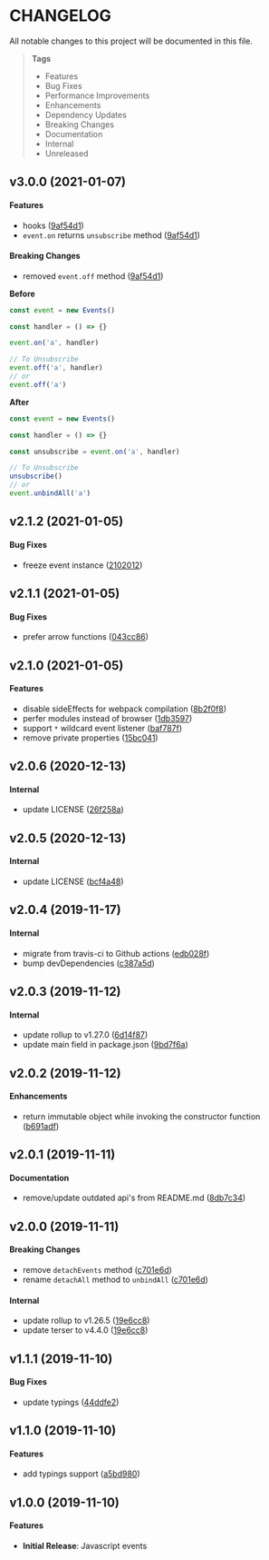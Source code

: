 # CHANGELOG

All notable changes to this project will be documented in this file.

> **Tags**
>
> - Features
> - Bug Fixes
> - Performance Improvements
> - Enhancements
> - Dependency Updates
> - Breaking Changes
> - Documentation
> - Internal
> - Unreleased

## v3.0.0 (2021-01-07)

#### Features

- hooks ([9af54d1](https://github.com/sibiraj-s/capillaries/commit/9af54d1))
- `event.on` returns `unsubscribe` method ([9af54d1](https://github.com/sibiraj-s/capillaries/commit/9af54d1))

#### Breaking Changes

- removed `event.off` method ([9af54d1](https://github.com/sibiraj-s/capillaries/commit/9af54d1))

**Before**

```js
const event = new Events()

const handler = () => {}

event.on('a', handler)

// To Unsubscribe
event.off('a', handler)
// or
event.off('a')
```

**After**

```js
const event = new Events()

const handler = () => {}

const unsubscribe = event.on('a', handler)

// To Unsubscribe
unsubscribe()
// or
event.unbindAll('a')
```


## v2.1.2 (2021-01-05)

#### Bug Fixes

- freeze event instance ([2102012](https://github.com/sibiraj-s/capillaries/commit/2102012))

## v2.1.1 (2021-01-05)

#### Bug Fixes

- prefer arrow functions ([043cc86](https://github.com/sibiraj-s/capillaries/commit/043cc86))

## v2.1.0 (2021-01-05)

#### Features

- disable sideEffects for webpack compilation ([8b2f0f8](https://github.com/sibiraj-s/capillaries/commit/8b2f0f8))
- perfer modules instead of browser ([1db3597](https://github.com/sibiraj-s/capillaries/commit/1db3597))
- support `*` wildcard event listener ([baf787f](https://github.com/sibiraj-s/capillaries/commit/baf787f))
- remove private properties ([15bc041](https://github.com/sibiraj-s/capillaries/commit/15bc041))

## v2.0.6 (2020-12-13)

#### Internal

- update LICENSE ([26f258a](https://github.com/sibiraj-s/capillaries/commit/26f258a))

## v2.0.5 (2020-12-13)

#### Internal

- update LICENSE ([bcf4a48](https://github.com/sibiraj-s/capillaries/commit/bcf4a48))

## v2.0.4 (2019-11-17)

#### Internal

- migrate from travis-ci to Github actions ([edb028f](https://github.com/sibiraj-s/capillaries/commit/edb028f))
- bump devDependencies ([c387a5d](https://github.com/sibiraj-s/capillaries/commit/c387a5d))

## v2.0.3 (2019-11-12)

#### Internal

- update rollup to v1.27.0 ([6d14f87](https://github.com/sibiraj-s/capillaries/commit/6d14f87))
- update main field in package.json ([9bd7f6a](https://github.com/sibiraj-s/capillaries/commit/9bd7f6a))

## v2.0.2 (2019-11-12)

#### Enhancements

- return immutable object while invoking the constructor function ([b691adf](https://github.com/sibiraj-s/capillaries/commit/b691adf))

## v2.0.1 (2019-11-11)

#### Documentation

- remove/update outdated api's from README.md ([8db7c34](https://github.com/sibiraj-s/capillaries/commit/8db7c34))

## v2.0.0 (2019-11-11)

#### Breaking Changes

- remove `detachEvents` method ([c701e6d](https://github.com/sibiraj-s/capillaries/commit/c701e6d))
- rename `detachAll` method to `unbindAll` ([c701e6d](https://github.com/sibiraj-s/capillaries/commit/c701e6d))

#### Internal

- update rollup to v1.26.5 ([19e6cc8](https://github.com/sibiraj-s/capillaries/commit/19e6cc8))
- update terser to v4.4.0 ([19e6cc8](https://github.com/sibiraj-s/capillaries/commit/19e6cc8))

## v1.1.1 (2019-11-10)

#### Bug Fixes

- update typings ([44ddfe2](https://github.com/sibiraj-s/capillaries/commit/44ddfe2))

## v1.1.0 (2019-11-10)

#### Features

- add typings support ([a5bd980](https://github.com/sibiraj-s/capillaries/commit/a5bd980))

## v1.0.0 (2019-11-10)

#### Features

- **Initial Release**: Javascript events
